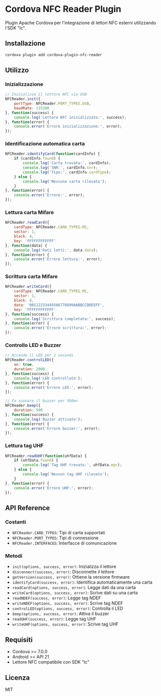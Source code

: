 # Cordova NFC Reader Plugin

Plugin Apache Cordova per l'integrazione di lettori NFC esterni utilizzando l'SDK "lc".

## Installazione

```bash
cordova plugin add cordova-plugin-nfc-reader
```

## Utilizzo

### Inizializzazione

```javascript
// Inizializza il lettore NFC via USB
NFCReader.init({
    portType: NFCReader.PORT_TYPES.USB,
    baudRate: 115200
}, function(success) {
    console.log('Lettore NFC inizializzato:', success);
}, function(error) {
    console.error('Errore inizializzazione:', error);
});
```

### Identificazione automatica carta

```javascript
NFCReader.identifyCard(function(cardInfo) {
    if (cardInfo.found) {
        console.log('Carta trovata:', cardInfo);
        console.log('SNR:', cardInfo.snr);
        console.log('Tipo:', cardInfo.cardType);
    } else {
        console.log('Nessuna carta rilevata');
    }
}, function(error) {
    console.error('Errore:', error);
});
```

### Lettura carta Mifare

```javascript
NFCReader.readCard({
    cardType: NFCReader.CARD_TYPES.M1,
    sector: 1,
    block: 4,
    key: 'FFFFFFFFFFFF'
}, function(data) {
    console.log('Dati letti:', data.data);
}, function(error) {
    console.error('Errore lettura:', error);
});
```

### Scrittura carta Mifare

```javascript
NFCReader.writeCard({
    cardType: NFCReader.CARD_TYPES.M1,
    sector: 1,
    block: 4,
    data: '00112233445566778899AABBCCDDEEFF',
    key: 'FFFFFFFFFFFF'
}, function(success) {
    console.log('Scrittura completata:', success);
}, function(error) {
    console.error('Errore scrittura:', error);
});
```

### Controllo LED e Buzzer

```javascript
// Accende il LED per 2 secondi
NFCReader.controlLED({
    on: true,
    duration: 2000
}, function(success) {
    console.log('LED controllato');
}, function(error) {
    console.error('Errore LED:', error);
});

// Fa suonare il buzzer per 500ms
NFCReader.beep({
    duration: 500
}, function(success) {
    console.log('Buzzer attivato');
}, function(error) {
    console.error('Errore buzzer:', error);
});
```

### Lettura tag UHF

```javascript
NFCReader.readUHF(function(uhfData) {
    if (uhfData.found) {
        console.log('Tag UHF trovato:', uhfData.epc);
    } else {
        console.log('Nessun tag UHF rilevato');
    }
}, function(error) {
    console.error('Errore UHF:', error);
});
```

## API Reference

### Costanti

- `NFCReader.CARD_TYPES`: Tipi di carta supportati
- `NFCReader.PORT_TYPES`: Tipi di connessione
- `NFCReader.INTERFACES`: Interfacce di comunicazione

### Metodi

- `init(options, success, error)`: Inizializza il lettore
- `disconnect(success, error)`: Disconnette il lettore
- `getVersion(success, error)`: Ottiene la versione firmware
- `identifyCard(success, error)`: Identifica automaticamente una carta
- `readCard(options, success, error)`: Legge dati da una carta
- `writeCard(options, success, error)`: Scrive dati su una carta
- `readNDEF(success, error)`: Legge tag NDEF
- `writeNDEF(options, success, error)`: Scrive tag NDEF
- `controlLED(options, success, error)`: Controlla il LED
- `beep(options, success, error)`: Attiva il buzzer
- `readUHF(success, error)`: Legge tag UHF
- `writeUHF(options, success, error)`: Scrive tag UHF

## Requisiti

- Cordova >= 7.0.0
- Android >= API 21
- Lettore NFC compatibile con SDK "lc"

## Licenza

MIT